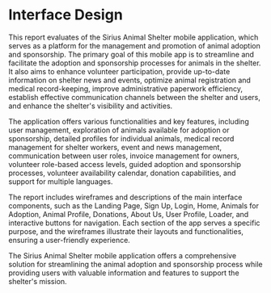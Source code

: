# Interface Design

This report evaluates of the Sirius Animal Shelter mobile application, which serves as a platform for the management and promotion of animal adoption and sponsorship. The primary goal of this mobile app is to streamline and facilitate the adoption and sponsorship processes for animals in the shelter. It also aims to enhance volunteer participation, provide up-to-date information on shelter news and events, optimize animal registration and medical record-keeping, improve administrative paperwork efficiency, establish effective communication channels between the shelter and users, and enhance the shelter's visibility and activities.

The application offers various functionalities and key features, including user management, exploration of animals available for adoption or sponsorship, detailed profiles for individual animals, medical record management for shelter workers, event and news management, communication between user roles, invoice management for owners, volunteer role-based access levels, guided adoption and sponsorship processes, volunteer availability calendar, donation capabilities, and support for multiple languages.

The report includes wireframes and descriptions of the main interface components, such as the Landing Page, Sign Up, Login, Home, Animals for Adoption, Animal Profile, Donations, About Us, User Profile, Loader, and interactive buttons for navigation. Each section of the app serves a specific purpose, and the wireframes illustrate their layouts and functionalities, ensuring a user-friendly experience.

The Sirius Animal Shelter mobile application offers a comprehensive solution for streamlining the animal adoption and sponsorship process while providing users with valuable information and features to support the shelter's mission.
